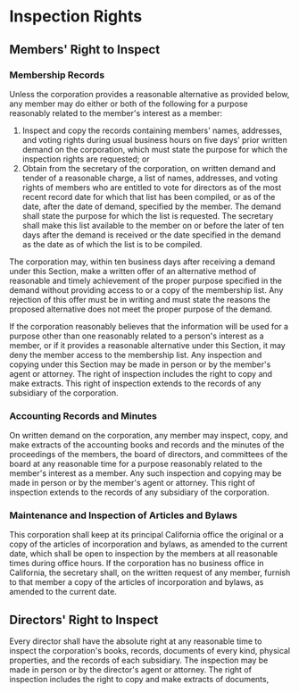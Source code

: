 # Inspection Rights

## Members' Right to Inspect

### Membership Records

Unless the corporation provides a reasonable alternative as provided below, any member may do either or both of the following for a purpose reasonably related to the member's interest as a member:

1. Inspect and copy the records containing members' names, addresses, and voting rights during usual business hours on five days' prior written demand on the corporation, which must state the purpose for which the inspection rights are requested; or
2. Obtain from the secretary of the corporation, on written demand and tender of a reasonable charge, a list of names, addresses, and voting rights of members who are entitled to vote for directors as of the most recent record date for which that list has been compiled, or as of the date, after the date of demand, specified by the member. The demand shall state the purpose for which the list is requested. The secretary shall make this list available to the member on or before the later of ten days after the demand is received or the date specified in the demand as the date as of which the list is to be compiled.

The corporation may, within ten business days after receiving a demand under this Section, make a written offer of an alternative method of reasonable and timely achievement of the proper purpose specified in the demand without providing access to or a copy of the membership list. Any rejection of this offer must be in writing and must state the reasons the proposed alternative does not meet the proper purpose of the demand.

If the corporation reasonably believes that the information will be used for a purpose other than one reasonably related to a person's interest as a member, or if it provides a reasonable alternative under this Section, it may deny the member access to the membership list. Any inspection and copying under this Section may be made in person or by the member's agent or attorney. The right of inspection includes the right to copy and make extracts. This right of inspection extends to the records of any subsidiary of the corporation.

### Accounting Records and Minutes
On written demand on the corporation, any member may inspect, copy, and make extracts of the accounting books and records and the minutes of the proceedings of the members, the board of directors, and committees of the board at any reasonable time for a purpose reasonably related to the member's interest as a member. Any such inspection and copying may be made in person or by the member's agent or attorney. This right of inspection extends to the records of any subsidiary of the corporation.

### Maintenance and Inspection of Articles and Bylaws
This corporation shall keep at its principal California office the original or a copy of the articles of incorporation and bylaws, as amended to the current date, which shall be open to inspection by the members at all reasonable times during office hours. If the corporation has no business office in California, the secretary shall, on the written request of any member, furnish to that member a copy of the articles of incorporation and bylaws, as amended to the current date.

## Directors' Right to Inspect

Every director shall have the absolute right at any reasonable time to inspect the corporation's books, records, documents of every kind, physical properties, and the records of each subsidiary. The inspection may be made in person or by the director's agent or attorney. The right of inspection includes the right to copy and make extracts of documents,
